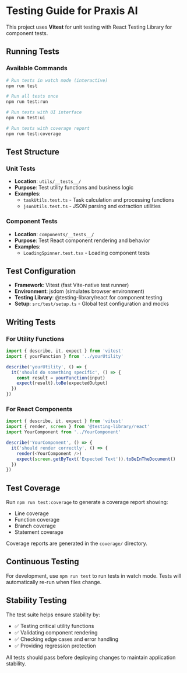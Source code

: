 # Testing Guide for Praxis AI

This project uses **Vitest** for unit testing with React Testing Library for component tests.

## Running Tests

### Available Commands

```bash
# Run tests in watch mode (interactive)
npm run test

# Run all tests once
npm run test:run

# Run tests with UI interface
npm run test:ui

# Run tests with coverage report
npm run test:coverage
```

## Test Structure

### Unit Tests
- **Location**: `utils/__tests__/`
- **Purpose**: Test utility functions and business logic
- **Examples**: 
  - `taskUtils.test.ts` - Task calculation and processing functions
  - `jsonUtils.test.ts` - JSON parsing and extraction utilities

### Component Tests
- **Location**: `components/__tests__/`
- **Purpose**: Test React component rendering and behavior
- **Examples**:
  - `LoadingSpinner.test.tsx` - Loading component tests

## Test Configuration

- **Framework**: Vitest (fast Vite-native test runner)
- **Environment**: jsdom (simulates browser environment)
- **Testing Library**: @testing-library/react for component testing
- **Setup**: `src/test/setup.ts` - Global test configuration and mocks

## Writing Tests

### For Utility Functions
```typescript
import { describe, it, expect } from 'vitest'
import { yourFunction } from '../yourUtility'

describe('yourUtility', () => {
  it('should do something specific', () => {
    const result = yourFunction(input)
    expect(result).toBe(expectedOutput)
  })
})
```

### For React Components
```typescript
import { describe, it, expect } from 'vitest'
import { render, screen } from '@testing-library/react'
import YourComponent from '../YourComponent'

describe('YourComponent', () => {
  it('should render correctly', () => {
    render(<YourComponent />)
    expect(screen.getByText('Expected Text')).toBeInTheDocument()
  })
})
```

## Test Coverage

Run `npm run test:coverage` to generate a coverage report showing:
- Line coverage
- Function coverage  
- Branch coverage
- Statement coverage

Coverage reports are generated in the `coverage/` directory.

## Continuous Testing

For development, use `npm run test` to run tests in watch mode. Tests will automatically re-run when files change.

## Stability Testing

The test suite helps ensure stability by:
- ✅ Testing critical utility functions
- ✅ Validating component rendering
- ✅ Checking edge cases and error handling
- ✅ Providing regression protection

All tests should pass before deploying changes to maintain application stability.
